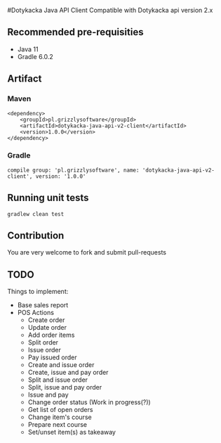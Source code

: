 #Dotykacka Java API Client
Compatible with Dotykacka api version 2.x

## Recommended pre-requisities
* Java 11
* Gradle 6.0.2

## Artifact

### Maven
```
<dependency>
    <groupId>pl.grizzlysoftware</groupId>
    <artifactId>dotykacka-java-api-v2-client</artifactId>
    <version>1.0.0</version>
</dependency>
```

### Gradle

```
compile group: 'pl.grizzlysoftware', name: 'dotykacka-java-api-v2-client', version: '1.0.0'
```

## Running unit tests
```
gradlew clean test 
```

## Contribution
You are very welcome to fork and submit pull-requests

## TODO

Things to implement:
- Base sales report
- POS Actions
  - Create order
  - Update order
  - Add order items
  - Split order
  - Issue order
  - Pay issued order
  - Create and issue order
  - Create, issue and pay order
  - Split and issue order
  - Split, issue and pay order
  - Issue and pay
  - Change order status (Work in progress(?))
  - Get list of open orders
  - Change item's course
  - Prepare next course
  - Set/unset item(s) as takeaway
